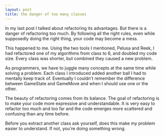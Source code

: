 ```yaml
---
layout: post
title: the danger of too many classes
---
```

In my last post I talked about refactoring its advantages.  But there is
a danger of refactoring too much.  By following all the right rules, even while
supposedly doing the right thing, your code may become a mess.

This happened to me.  Using the two tools I mentioned, Pelusa and Reek, I had
refactored one of my algorithms from class to 6, and doubled my code size.
Every class was shorter, but combined they caused a new problem.

As programmers, we have to juggle many concepts at the same time while solving
a problem.  Each class I introduced added another ball I had to mentally keep
track of. Eventually I couldn't remember the difference between GameState and
GameMove and when I should use one or the other. 

The beauty of refactoring comes from its balance.  The goal of refactoring is to
make your code more expressive and understandable.  It is very easy to refactor
too much and too far and the code emerges more scattered and confusing than
any time before.

Before you extract another class ask yourself, does this make my problem
easier to understand.  If not, you're doing something wrong.
